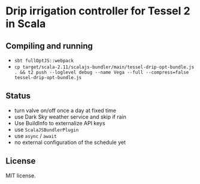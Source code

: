 # Drip irrigation controller for Tessel 2 in Scala

## Compiling and running

- `sbt fullOptJS::webpack`
- `cp target/scala-2.11/scalajs-bundler/main/tessel-drip-opt-bundle.js . && t2 push --loglevel debug --name Vega --full --compress=false tessel-drip-opt-bundle.js`

## Status

- turn valve on/off once a day at fixed time
- use Dark Sky weather service and skip if rain
- Use BuildInfo to externalize API keys
- use `ScalaJSBundlerPlugin`
- use `async` / `await`
- no external configuration of the schedule yet

## License

MIT license.